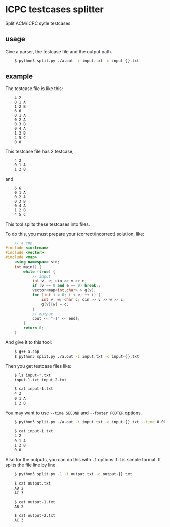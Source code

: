 # ICPC testcases splitter

Split ACM/ICPC sytle testcases.

## usage

Give a parser, the testcase file and the output path.

``` sh
    $ python3 split.py ./a.out -i input.txt -o input-{}.txt
```

## example

The testcase file is like this:

```
    4 2
    0 1 A
    1 2 B
    6 6
    0 1 A
    0 2 A
    0 3 B
    0 4 A
    1 2 B
    4 5 C
    0 0
```

This testcase file has 2 testcase,

```
    4 2
    0 1 A
    1 2 B
```

and

```
    6 6
    0 1 A
    0 2 A
    0 3 B
    0 4 A
    1 2 B
    4 5 C
```

This tool splits these testcases into files.

To do this, you must prepare your (correct/incorrect) solution, like:

``` c++
    // a.cpp
#include <iostream>
#include <vector>
#include <map>
    using namespace std;
    int main() {
        while (true) {
            // input
            int v, e; cin >> v >> e;
            if (v == 0 and e == 0) break;;
            vector<map<int,char> > g(v);
            for (int i = 0; i < e; ++ i) {
                int v, w; char c; cin >> v >> w >> c;
                g[v][w] = c;
            }
            // output
            cout << "-1" << endl;
        }
        return 0;
    }
```

And give it to this tool:

``` sh
    $ g++ a.cpp
    $ python3 split.py ./a.out -i input.txt -o input-{}.txt
```

Then you get testcase files like:

``` sh
    $ ls input-*.txt
    input-1.txt input-2.txt

    $ cat input-1.txt
    4 2
    0 1 A
    1 2 B
```

You may want to use `--time SECOND` and `--footer FOOTER` options.

``` sh
    $ python3 split.py ./a.out -i input.txt -o input-{}.txt --time 0.001 --footer '0 0'

    $ cat input-1.txt
    4 2
    0 1 A
    1 2 B
    0 0
```

Also for the outputs, you can do this with `-1` options if it is simple format. It splits the file line by line.

``` sh
    $ python3 split.py -1 -i output.txt -o output-{}.txt

    $ cat output.txt
    AB 2
    AC 3

    $ cat output-1.txt
    AB 2

    $ cat output-2.txt
    AC 3
```
